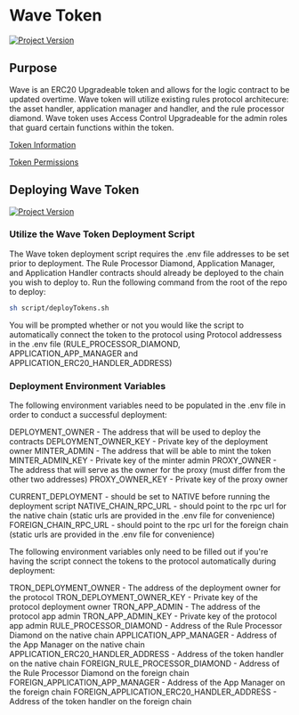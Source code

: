 # Wave Token 
[![Project Version][version-image]][version-url]

## Purpose 
Wave is an ERC20 Upgradeable token and allows for the logic contract to be updated overtime. Wave token will utilize existing rules protocol architecure: the asset handler, application manager and handler, and the rule processor diamond. Wave token uses Access Control Upgradeable for the admin roles that guard certain functions within the token.

[Token Information](./WAVE.md#token-information)    

[Token Permissions](./WAVE.md#token-permissions)

## Deploying Wave Token 
[![Project Version][version-image]][version-url]

### Utilize the Wave Token Deployment Script 

The Wave token deployment script requires the .env file addresses to be set prior to deployment. The Rule Processor Diamond, Application Manager, and Application Handler contracts should already be deployed to the chain you wish to deploy to. Run the following command from the root of the repo to deploy:

```bash
sh script/deployTokens.sh
```

You will be prompted whether or not you would like the script to automatically connect the token to the protocol using 
Protocol addressess in the .env file (RULE_PROCESSOR_DIAMOND, APPLICATION_APP_MANAGER and APPLICATION_ERC20_HANDLER_ADDRESS)

### Deployment Environment Variables

The following environment variables need to be populated in the .env file in order to conduct a successful deployment:

DEPLOYMENT_OWNER - The address that will be used to deploy the contracts
DEPLOYMENT_OWNER_KEY - Private key of the deployment owner
MINTER_ADMIN - The address that will be able to mint the token
MINTER_ADMIN_KEY - Private key of the minter admin
PROXY_OWNER - The address that will serve as the owner for the proxy (must differ from the other two addresses)
PROXY_OWNER_KEY - Private key of the proxy owner

CURRENT_DEPLOYMENT - should be set to NATIVE before running the deployment script
NATIVE_CHAIN_RPC_URL - should point to the rpc url for the native chain (static urls are provided in the .env file for convenience)
FOREIGN_CHAIN_RPC_URL - should point to the rpc url for the foreign chain (static urls are provided in the .env file for convenience)

The following environment variables only need to be filled out if you're having the script connect the tokens to the protocol automatically during deployment:

TRON_DEPLOYMENT_OWNER - The address of the deployment owner for the protocol
TRON_DEPLOYMENT_OWNER_KEY - Private key of the protocol deployment owner
TRON_APP_ADMIN - The address of the protocol app admin
TRON_APP_ADMIN_KEY - Private key of the protocol app admin
RULE_PROCESSOR_DIAMOND - Address of the Rule Processor Diamond on the native chain
APPLICATION_APP_MANAGER - Address of the App Manager on the native chain
APPLICATION_ERC20_HANDLER_ADDRESS - Address of the token handler on the native chain
FOREIGN_RULE_PROCESSOR_DIAMOND - Address of the Rule Processor Diamond on the foreign chain
FOREIGN_APPLICATION_APP_MANAGER - Address of the App Manager on the foreign chain
FOREIGN_APPLICATION_ERC20_HANDLER_ADDRESS - Address of the token handler on the foreign chain

[version-image]: https://img.shields.io/badge/Version-1.0.0-brightgreen?style=for-the-badge&logo=appveyor
[version-url]: https://github.com/thrackle-io/pacman